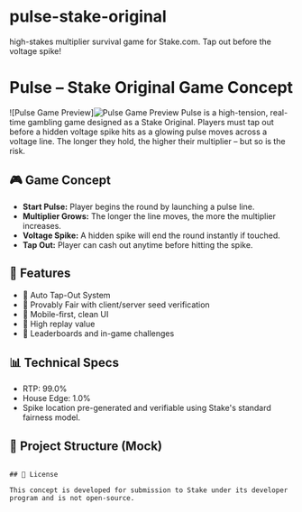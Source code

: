 
# pulse-stake-original
high-stakes multiplier survival game for Stake.com. Tap out before the voltage spike!
# Pulse – Stake Original Game Concept

![Pulse Game Preview]![Pulse Game Preview](https://media.discordapp.net/attachments/919238769566162974/1402226150377521223/image.png?ex=6893245e&is=6891d2de&hm=4d7a5315d49d88d56b599c6bd29c74671866282e570836d8e4f9ede4905b5548&=&format=webp&quality=lossless&width=474&height=474)
Pulse is a high-tension, real-time gambling game designed as a Stake Original. Players must tap out before a hidden voltage spike hits as a glowing pulse moves across a voltage line. The longer they hold, the higher their multiplier – but so is the risk.

## 🎮 Game Concept

- **Start Pulse:** Player begins the round by launching a pulse line.
- **Multiplier Grows:** The longer the line moves, the more the multiplier increases.
- **Voltage Spike:** A hidden spike will end the round instantly if touched.
- **Tap Out:** Player can cash out anytime before hitting the spike.

## 🔧 Features

- 🔹 Auto Tap-Out System
- 🔹 Provably Fair with client/server seed verification
- 🔹 Mobile-first, clean UI
- 🔹 High replay value
- 🔹 Leaderboards and in-game challenges

## 📊 Technical Specs

- RTP: 99.0%
- House Edge: 1.0%
- Spike location pre-generated and verifiable using Stake's standard fairness model.

## 📁 Project Structure (Mock)

```

## 📜 License

This concept is developed for submission to Stake under its developer program and is not open-source.
